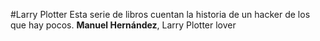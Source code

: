 #Larry Plotter
Esta serie de libros cuentan la historia de un hacker de los que hay pocos.
**Manuel Hernández**, Larry Plotter lover
